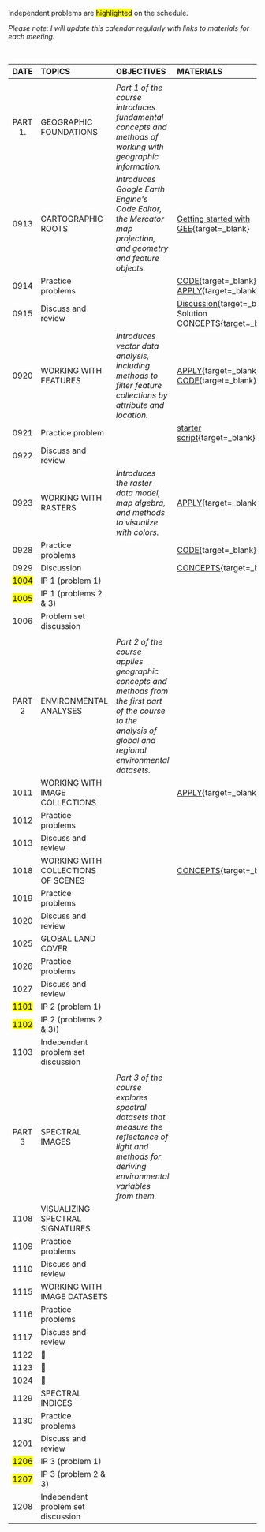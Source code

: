 Independent problems are <mark>highlighted</mark> on the schedule.

_Please note: I will update this calendar regularly with links to materials for each meeting._

<br>

| DATE | TOPICS | OBJECTIVES | MATERIALS |  
|:---:|:---| :--- | :--- |  
| |
| PART 1.| GEOGRAPHIC FOUNDATIONS | _Part 1 of the course introduces fundamental concepts and methods of working with geographic information._ |
| 0913| CARTOGRAPHIC ROOTS | _Introduces Google Earth Engine's Code Editor, the Mercator map projection, and geometry and feature objects._ | [Getting started with GEE](https://jeffhowarth.github.io/eeprimer/00/code/account/){target=_blank} |  
| 0914 | Practice problems | | [CODE](https://jeffhowarth.github.io/eeprimer/01/code/getMapCenter/){target=_blank} <br>[APPLY](https://jeffhowarth.github.io/eeprimer/01/apply/longest_haul/){target=_blank} |
| 0915 | Discuss and review | | [Discussion](https://jeffhowarth.github.io/eeprimer/01/apply/discussion/){target=_blank} <br>Solution <br> [CONCEPTS](https://jeffhowarth.github.io/eeprimer/01/concepts/geographic_framework/){target=_blank} |
| 0920 | WORKING WITH FEATURES | _Introduces vector data analysis, including methods to filter feature collections by attribute and location._ | [APPLY](https://jeffhowarth.github.io/eeprimer/02/apply/corridor_easement_list/){target=_blank}<br>[CODE](https://jeffhowarth.github.io/eeprimer/02/code/starter_coords/){target=_blank} |
| 0921 | Practice problem | | [starter script](https://jeffhowarth.github.io/eeprimer/02/apply/starter_script/){target=_blank}<br> |
| 0922| Discuss and review |
| 0923 | WORKING WITH RASTERS | _Introduces the raster data model, map algebra, and methods to visualize with colors._ | [APPLY](https://jeffhowarth.github.io/eeprimer/03/apply/protected_lands/){target=_blank} |
| 0928| Practice problems | | [CODE](https://jeffhowarth.github.io/eeprimer/03/code/construct_image/){target=_blank} |
| 0929| Discussion | | [CONCEPTS](https://jeffhowarth.github.io/eeprimer/03/concepts/review_questions/){target=_blank} |
| <mark>1004</mark> |  IP 1 (problem 1) |  
| <mark>1005</mark>|  IP 1 (problems 2 & 3) |
| 1006 | Problem set discussion |
| |
| PART 2| ENVIRONMENTAL ANALYSES | _Part 2 of the course applies geographic concepts and methods from the first part of the course to the analysis of global and regional environmental datasets._ |   
| 1011 | WORKING WITH IMAGE COLLECTIONS | | [APPLY](https://jeffhowarth.github.io/eeprimer/04/apply/global_oceans/){target=_blank} |
| 1012 | Practice problems | |
| 1013 | Discuss and review |
| 1018 | WORKING WITH COLLECTIONS OF SCENES |  | [CONCEPTS](https://jeffhowarth.github.io/eeprimer/05/concepts/global_lst/){target=_blank}
| 1019 | Practice problems | |
| 1020 | Discuss and review |
| 1025 | GLOBAL LAND COVER |
| 1026 | Practice problems |   
| 1027 | Discuss and review |
| <mark>1101</mark> | IP 2 (problem 1) |
| <mark>1102</mark> | IP 2 (problems 2 & 3))|
| 1103 | Independent problem set discussion  |  
| |
| PART 3 | SPECTRAL IMAGES | _Part 3 of the course explores spectral datasets that measure the reflectance of light and methods for deriving environmental variables from them._
| 1108 | VISUALIZING SPECTRAL SIGNATURES |
| 1109 | Practice problems |
| 1110 | Discuss and review |
| 1115 | WORKING WITH IMAGE DATASETS | |  |
| 1116| Practice problems |
| 1117 | Discuss and review |
| 1122 | :maple_leaf: |
| 1123 | :corn: |
| 1024 | :turkey: |
| 1129 | SPECTRAL INDICES |
| 1130 | Practice problems |
| 1201 | Discuss and review |
| <mark>1206</mark> | IP 3 (problem 1) |
| <mark>1207</mark> | IP 3 (problem 2 & 3) |
| 1208 | Independent problem set discussion |

[0101]: https://github.com/jeffhowarth/eeprimer/blob/master/lessons/javaScript101.md  
[0102]: https://github.com/jeffhowarth/eeprimer/blob/master/lessons/mapUI101.md  
[0103]: https://github.com/jeffhowarth/eeprimer/blob/master/lessons/greatCircles.md  
